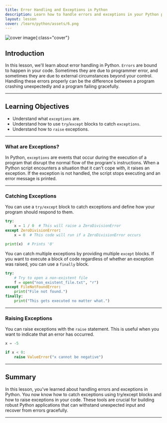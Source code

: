```yaml
---
title: Error Handling and Exceptions in Python
description: Learn how to handle errors and exceptions in your Python programs to ensure they can recover gracefully from unexpected issues.
layout: lesson
cover: /learn/python/assets/6.png
---
```


![cover image]({{page.cover}}){:class="cover"}

## Introduction

In this lesson, we'll learn about error handling in Python. `Errors` are bound to happen in your code. Sometimes they are due to programmer error, and sometimes they are due to external circumstances beyond your control. Handling these errors properly can be the difference between a program crashing unexpectedly and a program failing gracefully.

---

## Learning Objectives

- Understand what `exceptions` are.
- Understand how to use `try`/`except` blocks to catch `exceptions`.
- Understand how to `raise` exceptions.

---

### What are Exceptions?

In Python, `exceptions` are events that occur during the execution of a program that disrupt the normal flow of the program's instructions. When a Python script encounters a situation that it can't cope with, it raises an exception. If the exception is not handled, the script stops executing and an error message is printed.

---

### Catching Exceptions

You can use a `try/except` block to catch exceptions and define how your program should respond to them.

```python
try:
    x = 1 / 0  # This will raise a ZeroDivisionError
except ZeroDivisionError:
    x = 0  # This code will run if a ZeroDivisionError occurs

print(x)  # Prints '0'
```

You can catch multiple exceptions by providing multiple `except` blocks. If you want to execute a block of code regardless of whether an exception was raised, you can use a `finally` block.

```python
try:
    # Try to open a non-existent file
    f = open("non_existent_file.txt", "r")
except FileNotFoundError:
    print("File not found.")
finally:
    print("This gets executed no matter what.")
```

---

### Raising Exceptions

You can raise exceptions with the `raise` statement. This is useful when you want to indicate that an error has occurred.

```python
x = -5

if x < 0:
    raise ValueError("x cannot be negative")
```

---

## Summary

In this lesson, you've learned about handling errors and exceptions in Python. You now know how to catch exceptions using try/except blocks and how to raise exceptions in your code. These tools are crucial for building robust Python applications that can withstand unexpected input and recover from errors gracefully.

---
